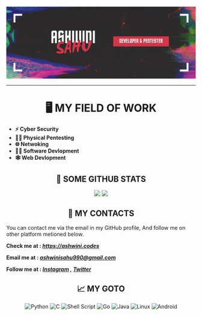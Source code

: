 ![Header image](https://raw.githubusercontent.com/ASHWIN990/ASHWIN990/master/Image/Banner3.jpg)

<hr>

<h1 align="center">🖥️ MY FIELD OF WORK</h1>

* **⚡ Cyber Security**
* **👨‍🔬 Physical Pentesting**
* **🌐 Netwoking**
* **👨‍💻 Software Devlopment**
* **🕸️ Web Devlopment**


<h2 align="center">📜 SOME GITHUB STATS </h1>

<p align = "center">
  <meta http-equiv="Pragma" content="no-cache">
  <img src = "https://github-readme-stats.vercel.app/api?username=ASHWIN990&show_icons=true&theme=dark&hide_border=true&include_all_commits=true" width = 400>
  <img src = "https://github-readme-streak-stats.herokuapp.com?user=ASHWIN990&theme=dark&hide_border=true" width = 400>
</p>


<h2 align="center">🤙 MY CONTACTS </h1>

You can contact me via the email in my GitHub profile, And follow me on other platform metioned below.

**Check me at : *https://ashwini.codes***

**Email me at : *ashwinisahu990@gmail.com***

**Follow me at : *[Instagram](https://instagram.com/kumar_ashwin_sahu) , [Twitter](https://twitter.com/ashwinisahu990)***


<h2 align="center">📈 MY GOTO </h1>

<p align = "center">
  <img alt="Python" src="https://img.shields.io/badge/python-%2314354C.svg?style=for-the-badge&logo=python&logoColor=white"/>
  <img alt="C" src="https://img.shields.io/badge/c-%2300599C.svg?style=for-the-badge&logo=c&logoColor=white"/>
  <img alt="Shell Script" src="https://img.shields.io/badge/shell_script-%23121011.svg?style=for-the-badge&logo=gnu-bash&logoColor=white"/>
  <img alt="Go" src="https://img.shields.io/badge/go-%2300ADD8.svg?style=for-the-badge&logo=go&logoColor=white"/>
  <img alt="Java" src="https://img.shields.io/badge/java-%23ED8B00.svg?style=for-the-badge&logo=java&logoColor=white"/>
  <img alt="Linux" src="https://img.shields.io/badge/Linux-FCC624?style=for-the-badge&logo=linux&logoColor=black">
  <img alt="Android" src="https://img.shields.io/badge/Android-3DDC84?style=for-the-badge&logo=android&logoColor=white" />
</p>

<!--
<h2 align="center">😜 SOME DEV JOKE </h1>

<p align = "center">
  <img src="https://readme-jokes.vercel.app/api" alt="Jokes Card" />
</p>

<p align = "right">
  <img src="https://komarev.com/ghpvc/?username=ASHWIN990&style=flat-square" alt="Profile Views" />
</p>
-->
